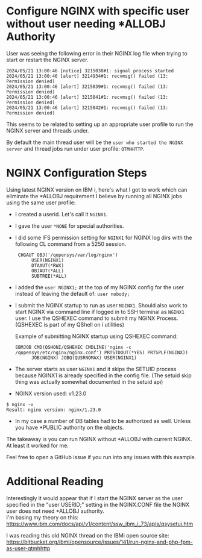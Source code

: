 # Configure NGINX with specific user without user needing *ALLOBJ Authority
User was seeing the following error in their NGINX log file when trying to start or restart the NGINX server. 

```
2024/05/21 13:00:46 [notice] 3215038#1: signal process started                 
2024/05/21 13:00:46 [alert] 3214934#1: recvmsg() failed (13: Permission denied)
2024/05/21 13:00:46 [alert] 3215039#1: recvmsg() failed (13: Permission denied)
2024/05/21 13:00:46 [alert] 3215041#1: recvmsg() failed (13: Permission denied)
2024/05/21 13:00:46 [alert] 3215042#1: recvmsg() failed (13: Permission denied)
```

This seems to be related to setting up an appropriate user profile to run the NGINX server and threads under. 

By default the main thread user will be the ```user who started the NGINX server``` and thread jobs run under user profile: ```QTMHHTTP```.

# NGINX Configuration Steps
Using latest NGINX version on IBM i, here's what I got to work which can eliminate the *ALLOBJ requirement I believe by running all NGINX jobs using the same user profile:
- I created a userid. Let's call it ```NGINX1```.
- I gave the user ```*NONE``` for special authorities.
- I did some IFS permission setting for ```NGINX1``` for NGINX log dirs with the following CL command from a 5250 session.
  ```
   CHGAUT OBJ('/qopensys/var/log/nginx')  
        USER(NGINX1)                    
        DTAAUT(*RWX)                    
        OBJAUT(*ALL)                    
        SUBTREE(*ALL)
  ```
- I added the ```user NGINX1;``` at the top of my NGINX config for the user instead of leaving the default of: ```user nobody;```   
- I submit the NGINX startup to run as user ```NGINX1```. Should also work to start NGINX via command line if logged in to SSH terminal as ```NGINX1``` user.
  I use the QSHEXEC command to submit my NGINX Process. (QSHEXEC is part of my QShell on i utilities)
  
  Example of submitting NGINX startup using QSHEXEC command:   
  ```
  SBMJOB CMD(QSHONI/QSHEXEC CMDLINE('nginx -c /qopensys/etc/nginx/nginx.conf') PRTSTDOUT(*YES) PRTSPLF(NGINX))   
        JOB(NGINX) JOBQ(QUSRNOMAX) USER(NGINX1)
  ```

- The server starts as user ```NGINX1``` and it skips the SETUID process because NGINX1 is already specified in the config file.
(The setuid skip thing was actually somewhat documented in the setuid api)
- NGINX version used: v1.23.0   
```
$ nginx -v   
Result: nginx version: nginx/1.23.0   
```
- In my case a number of DB tables had to be authorized as well. Unless you have *PUBLIC authority on the objects.   
  
The takeaway is you can run NGINX without *ALLOBJ with current NGINX. At least it worked for me.

Feel free to open a GitHub issue if you run into any issues with this example. 

# Additional Reading
Interestingly it would appear that if I start the NGINX server as the user specified in the "user USERID;" setting in the NGINX.CONF file the NGINX user does not need *ALLOBJ authority.   
I'm basing my theory on this:   
https://www.ibm.com/docs/api/v1/content/ssw_ibm_i_73/apis/qsysetui.htm

I was reading this old NGINX thread on the IBMi open source site:   
https://bitbucket.org/ibmi/opensource/issues/141/run-nginx-and-php-fpm-as-user-qtmhhttp
